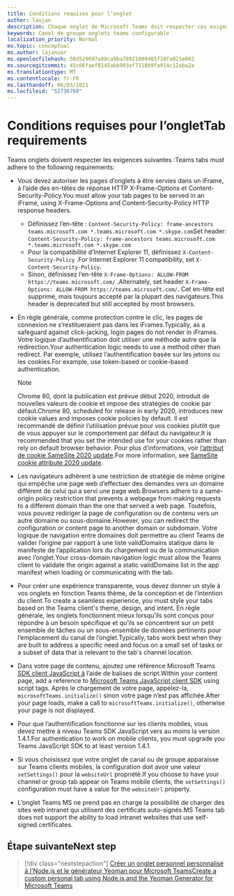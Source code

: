 ```yaml
---
title: Conditions requises pour l’onglet
author: laujan
description: Chaque onglet de Microsoft Teams doit respecter ces exigences.
keywords: Canal de groupe onglets teams configurable
localization_priority: Normal
ms.topic: conceptual
ms.author: lajanuar
ms.openlocfilehash: 50d529697a80ca9ba78921009405f18fa021e802
ms.sourcegitcommit: 45c66faef8145abb903ef7118b9fa914c12aba2a
ms.translationtype: MT
ms.contentlocale: fr-FR
ms.lasthandoff: 06/03/2021
ms.locfileid: "52736760"
---
```

# <a name="tab-requirements"></a><span data-ttu-id="1497a-104">Conditions requises pour l’onglet</span><span class="sxs-lookup"><span data-stu-id="1497a-104">Tab requirements</span></span>

<span data-ttu-id="1497a-105">Teams onglets doivent respecter les exigences suivantes :</span><span class="sxs-lookup"><span data-stu-id="1497a-105">Teams tabs must adhere to the following requirements:</span></span>

* <span data-ttu-id="1497a-106">Vous devez autoriser les pages d’onglets à être servies dans un iFrame, à l’aide des en-têtes de réponse HTTP X-Frame-Options et Content-Security-Policy.</span><span class="sxs-lookup"><span data-stu-id="1497a-106">You must allow your tab pages to be served in an iFrame, using X-Frame-Options and Content-Security-Policy HTTP response headers.</span></span>
  * <span data-ttu-id="1497a-107">Définissez l’en-tête : `Content-Security-Policy: frame-ancestors teams.microsoft.com *.teams.microsoft.com *.skype.com`</span><span class="sxs-lookup"><span data-stu-id="1497a-107">Set header: `Content-Security-Policy: frame-ancestors teams.microsoft.com *.teams.microsoft.com *.skype.com`</span></span>
  * <span data-ttu-id="1497a-108">Pour la compatibilité d’Internet Explorer 11, définissez `X-Content-Security-Policy` .</span><span class="sxs-lookup"><span data-stu-id="1497a-108">For Internet Explorer 11 compatibility, set `X-Content-Security-Policy`.</span></span>
  * <span data-ttu-id="1497a-109">Sinon, définissez l’en-tête `X-Frame-Options: ALLOW-FROM https://teams.microsoft.com/` .</span><span class="sxs-lookup"><span data-stu-id="1497a-109">Alternately, set header `X-Frame-Options: ALLOW-FROM https://teams.microsoft.com/`.</span></span> <span data-ttu-id="1497a-110">Cet en-tête est supprimé, mais toujours accepté par la plupart des navigateurs.</span><span class="sxs-lookup"><span data-stu-id="1497a-110">This header is deprecated but still accepted by most browsers.</span></span>
* <span data-ttu-id="1497a-111">En règle générale, comme protection contre le clic, les pages de connexion ne s’restitueraient pas dans les iFrames.</span><span class="sxs-lookup"><span data-stu-id="1497a-111">Typically, as a safeguard against click-jacking, login pages do not render in iFrames.</span></span> <span data-ttu-id="1497a-112">Votre logique d’authentification doit utiliser une méthode autre que la redirection.</span><span class="sxs-lookup"><span data-stu-id="1497a-112">Your authentication logic needs to use a method other than redirect.</span></span> <span data-ttu-id="1497a-113">Par exemple, utilisez l’authentification basée sur les jetons ou les cookies.</span><span class="sxs-lookup"><span data-stu-id="1497a-113">For example, use token-based or cookie-based authentication.</span></span>

    > [!NOTE]
    > <span data-ttu-id="1497a-114">Chrome 80, dont la publication est prévue début 2020, introduit de nouvelles valeurs de cookie et impose des stratégies de cookie par défaut.</span><span class="sxs-lookup"><span data-stu-id="1497a-114">Chrome 80, scheduled for release in early 2020, introduces new cookie values and imposes cookie policies by default.</span></span> <span data-ttu-id="1497a-115">Il est recommandé de définir l’utilisation prévue pour vos cookies plutôt que de vous appuyer sur le comportement par défaut du navigateur.</span><span class="sxs-lookup"><span data-stu-id="1497a-115">It is recommended that you set the intended use for your cookies rather than rely on default browser behavior.</span></span> <span data-ttu-id="1497a-116">Pour plus d’informations, voir [l’attribut de cookie SameSite 2020 update](../../resources/samesite-cookie-update.md).</span><span class="sxs-lookup"><span data-stu-id="1497a-116">For more information, see [SameSite cookie attribute 2020 update](../../resources/samesite-cookie-update.md).</span></span>

* <span data-ttu-id="1497a-117">Les navigateurs adhèrent à une restriction de stratégie de même origine qui empêche une page web d’effectuer des demandes vers un domaine différent de celui qui a servi une page web.</span><span class="sxs-lookup"><span data-stu-id="1497a-117">Browsers adhere to a same-origin policy restriction that prevents a webpage from making requests to a different domain than the one that served a web page.</span></span> <span data-ttu-id="1497a-118">Toutefois, vous pouvez rediriger la page de configuration ou de contenu vers un autre domaine ou sous-domaine.</span><span class="sxs-lookup"><span data-stu-id="1497a-118">However, you can redirect the configuration or content page to another domain or subdomain.</span></span> <span data-ttu-id="1497a-119">Votre logique de navigation entre domaines doit permettre au client Teams de valider l’origine par rapport à une liste validDomains statique dans le manifeste de l’application lors du chargement ou de la communication avec l’onglet.</span><span class="sxs-lookup"><span data-stu-id="1497a-119">Your cross-domain navigation logic must allow the Teams client to validate the origin against a static validDomains list in the app manifest when loading or communicating with the tab.</span></span>

* <span data-ttu-id="1497a-120">Pour créer une expérience transparente, vous devez donner un style à vos onglets en fonction Teams thème, de la conception et de l’intention du client.</span><span class="sxs-lookup"><span data-stu-id="1497a-120">To create a seamless experience, you must style your tabs based on the Teams client's theme, design, and intent.</span></span> <span data-ttu-id="1497a-121">En règle générale, les onglets fonctionnent mieux lorsqu’ils sont conçus pour répondre à un besoin spécifique et qu’ils se concentrent sur un petit ensemble de tâches ou un sous-ensemble de données pertinents pour l’emplacement du canal de l’onglet.</span><span class="sxs-lookup"><span data-stu-id="1497a-121">Typically, tabs work best when they are built to address a specific need and focus on a small set of tasks or a subset of data that is relevant to the tab's channel location.</span></span>

* <span data-ttu-id="1497a-122">Dans votre page de contenu, ajoutez une référence Microsoft Teams [SDK client JavaScript à](/javascript/api/overview/msteams-client) l’aide de balises de script.</span><span class="sxs-lookup"><span data-stu-id="1497a-122">Within your content page, add a reference to [Microsoft Teams JavaScript client SDK](/javascript/api/overview/msteams-client) using script tags.</span></span> <span data-ttu-id="1497a-123">Après le chargement de votre page, appelez-la, `microsoftTeams.initialize()` sinon votre page n’est pas affichée.</span><span class="sxs-lookup"><span data-stu-id="1497a-123">After your page loads, make a call to `microsoftTeams.initialize()`, otherwise your page is not displayed.</span></span>

* <span data-ttu-id="1497a-124">Pour que l’authentification fonctionne sur les clients mobiles, vous devez mettre à niveau Teams SDK JavaScript vers au moins la version 1.4.1.</span><span class="sxs-lookup"><span data-stu-id="1497a-124">For authentication to work on mobile clients, you must upgrade you Teams JavaScript SDK to at least version 1.4.1.</span></span>

* <span data-ttu-id="1497a-125">Si vous choisissez que votre onglet de canal ou de groupe apparaisse sur Teams clients mobiles, la configuration doit avoir une valeur `setSettings()` pour la `websiteUrl` propriété.</span><span class="sxs-lookup"><span data-stu-id="1497a-125">If you choose to have your channel or group tab appear on Teams mobile clients, the `setSettings()` configuration must have a value for the `websiteUrl` property.</span></span>

* <span data-ttu-id="1497a-126">L’onglet Teams MS ne prend pas en charge la possibilité de charger des sites web intranet qui utilisent des certificats auto-signés.</span><span class="sxs-lookup"><span data-stu-id="1497a-126">MS Teams tab does not support the ability to load intranet websites that use self-signed certificates.</span></span>

## <a name="next-step"></a><span data-ttu-id="1497a-127">Étape suivante</span><span class="sxs-lookup"><span data-stu-id="1497a-127">Next step</span></span>

> [!div class="nextstepaction"]
> [<span data-ttu-id="1497a-128">Créer un onglet personnel personnalisé à l'Node.js et le générateur Yeoman pour Microsoft Teams</span><span class="sxs-lookup"><span data-stu-id="1497a-128">Create a custom personal tab using Node.js and the Yeoman Generator for Microsoft Teams</span></span>](~/tabs/quickstarts/create-personal-tab-node-yeoman.md)
